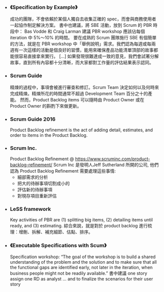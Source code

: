 - ### 《Specification by Example》
  成功的團隊，不會依賴於某個人獨自去收集正確的 spec，而會與商務使用者一起協作制定解決方案。
  書中也建議，將 SBE 活動，放到 Scrum 的 PBR 時段中：
  Bas Vodde 和 Craig Larman 建議 PBR workshop 應該佔每個 iteration 中 5%～10% 的時間。
  要在成熟的 Scrum 團隊施行 SBE 有個簡單的方法，就是在 PBR workshop 中「舉例說明」需求。我們認為每週或每兩週有一次這樣的活動是個良好的習慣，能用來確保產品功能清單頂部的故事都能很容易直接拿來實行。 [...] 如果發現很難達成一致的意見，我們會試著分解故事，直到所有內容都十分清晰，而大家都對工作量的評估結果表示認同。
- ### Scrum Guide
  精煉的過程中，事項會被進行審查和修訂。Scrum Team 決定如何以及何時來完成精煉。精煉所花的時間通常不超過 Development Team 百分之十的產能。 然而，Product Backlog items 可以隨時由 Product Owner 或在 Product Owner 的斟酌下來做更新。
- ### Scrum Guide 2016
  Product Backlog refinement is the act of adding detail, estimates, and order to items in the Product Backlog.
- ### Scrum Inc.
  Product Backlog Refinement @ https://www.scruminc.com/product-backlog-refinement/
  Scrum Inc 是發明人Jeff Sutherland 所開的公司, 他們認為 Product Backlog Refinement 需要處理這些事情:
  * 細部需求的分析
  * 把大的待辦事項切割成小的
  * 評估新的待辦事項
  * 對現存項目重新評估
- ### LeSS framework
  Key activities of PBR are (1) splitting big items, (2) detailing items until ready, and (3) estimating.
  綜合來說，就是對於 product backlog 進行梳理：增刪、拆解、補充細節、估點、排序。
- ### 《Executable Specifications with Scum》
  Specification workshop: “The goal of the workshop is to build a shared understanding of the problem and the solution and to make sure that all the functional gaps are identified early, not later in the iteration, when business people might not be readily available.”
  書中建議 one story assign one RD as analyst ... and to finalize the scenarios for their user story